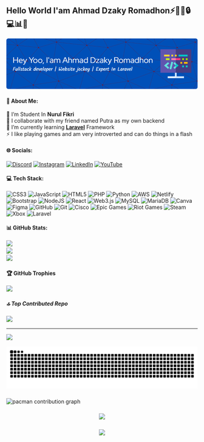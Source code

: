 ## Hello World I'am Ahmad Dzaky Romadhon⚡👨‍💻🔒💻📊🤖
![Header](img/github-header-image1.png)
<!--
**AhmadDzakyRomadhon28/AhmadDzakyromadhon28** is a ✨ _special_ ✨ repository because its `README.md` (this file) appears on your GitHub profile.

Here are some ideas to get you started:

- 🔭 I’m currently working on ...
- 🌱 I’m currently learning ...
- 👯 I’m looking to collaborate on ...
- 🤔 I’m looking for help with ...
- 💬 Ask me about ...
- 📫 How to reach me: ...
- 😄 Pronouns: ...
- ⚡ Fun fact: ...
-->
<!-- 
- 🔭 I’m Student In **Nurul Fikri** 


- 🌱 I’m currently learning [**Laravel**](https://laravel.com) Framework

##### Skills
[![My Skills](https://skillicons.dev/icons?i=html,js,py,php,css,laravel,&theme=light)](https://skillicons.dev)

<img src="https://img.shields.io/badge/HTML5-E34F26?style=for-the-badge&logo=html5&logoColor=white" />
<img src="https://img.shields.io/badge/JavaScript-323330?style=for-the-badge&logo=javascript&logoColor=F7DF1E" />
<img src="https://img.shields.io/badge/Python-FFD43B?style=for-the-badge&logo=python&logoColor=blue" />
<img src="https://img.shields.io/badge/PHP-777BB4?style=for-the-badge&logo=php&logoColor=white" />
<img src="https://img.shields.io/badge/CSS3-1572B6?style=for-the-badge&logo=css3&logoColor=white" />
<img src="https://img.shields.io/badge/Laravel-FF2D20?style=for-the-badge&logo=laravel&logoColor=white" />


##### Connent With Me
![https://instagram.com/a_dzkyyy28](https://img.shields.io/badge/Instagram-E4405F?style=for-the-badge&logo=instagram&logoColor=white
)
![https://whatsapp.com/085814791490](https://img.shields.io/badge/WhatsApp-25D366?style=for-the-badge&logo=whatsapp&logoColor=white
)
![https://www.linkedin.com/in/dzaky-romadhon-307b96189/](https://img.shields.io/badge/LinkedIn-0077B5?style=for-the-badge&logo=linkedin&logoColor=white
)
![https://github.com/AhmadDzakyRomadhon28](https://img.shields.io/badge/GitHub-100000?style=for-the-badge&logo=github&logoColor=white
)

##### My Github Stats
[![Dzaky Romadhon GitHub stats](https://github-readme-stats.vercel.app/api?username=AhmadDzakyRomadhon28&&show_icons=true&theme=gruvbox)](https://github.com/anuraghazra/github-readme-stats) -->


#### 💫 About Me:
🔭 I’m Student In **Nurul Fikri** <br>👯 I collaborate with my friend named Putra as my own backend<br>🌱 I’m currently learning [**Laravel**](https://laravel.com) Framework<br>⚡ I like playing games and am very introverted and can do things in a flash


#### 🌐 Socials:
[![Discord](https://img.shields.io/badge/Discord-%237289DA.svg?logo=discord&logoColor=white)](https://discord.gg/https://discord.com/channels/@cillye28) [![Instagram](https://img.shields.io/badge/Instagram-%23E4405F.svg?logo=Instagram&logoColor=white)](https://instagram.com/https://instagram.com/a_dzkyyy28) [![LinkedIn](https://img.shields.io/badge/LinkedIn-%230077B5.svg?logo=linkedin&logoColor=white)](https://linkedin.com/in/https://www.linkedin.com/in/dzaky-romadhon-307b96189/) [![YouTube](https://img.shields.io/badge/YouTube-%23FF0000.svg?logo=YouTube&logoColor=white)](https://youtube.com/@https://www.youtube.com/@ahmaddzakyromadhon3294) 

#### 💻 Tech Stack:
![CSS3](https://img.shields.io/badge/css3-%231572B6.svg?style=for-the-badge&logo=css3&logoColor=white) ![JavaScript](https://img.shields.io/badge/javascript-%23323330.svg?style=for-the-badge&logo=javascript&logoColor=%23F7DF1E) ![HTML5](https://img.shields.io/badge/html5-%23E34F26.svg?style=for-the-badge&logo=html5&logoColor=white) ![PHP](https://img.shields.io/badge/php-%23777BB4.svg?style=for-the-badge&logo=php&logoColor=white) ![Python](https://img.shields.io/badge/python-3670A0?style=for-the-badge&logo=python&logoColor=ffdd54) ![AWS](https://img.shields.io/badge/AWS-%23FF9900.svg?style=for-the-badge&logo=amazon-aws&logoColor=white) ![Netlify](https://img.shields.io/badge/netlify-%23000000.svg?style=for-the-badge&logo=netlify&logoColor=#00C7B7) ![Bootstrap](https://img.shields.io/badge/bootstrap-%238511FA.svg?style=for-the-badge&logo=bootstrap&logoColor=white) ![NodeJS](https://img.shields.io/badge/node.js-6DA55F?style=for-the-badge&logo=node.js&logoColor=white) ![React](https://img.shields.io/badge/react-%2320232a.svg?style=for-the-badge&logo=react&logoColor=%2361DAFB) ![Web3.js](https://img.shields.io/badge/web3.js-F16822?style=for-the-badge&logo=web3.js&logoColor=white) ![MySQL](https://img.shields.io/badge/mysql-4479A1.svg?style=for-the-badge&logo=mysql&logoColor=white) ![MariaDB](https://img.shields.io/badge/MariaDB-003545?style=for-the-badge&logo=mariadb&logoColor=white) ![Canva](https://img.shields.io/badge/Canva-%2300C4CC.svg?style=for-the-badge&logo=Canva&logoColor=white) ![Figma](https://img.shields.io/badge/figma-%23F24E1E.svg?style=for-the-badge&logo=figma&logoColor=white) ![GitHub](https://img.shields.io/badge/github-%23121011.svg?style=for-the-badge&logo=github&logoColor=white) ![Git](https://img.shields.io/badge/git-%23F05033.svg?style=for-the-badge&logo=git&logoColor=white) ![Cisco](https://img.shields.io/badge/cisco-%23049fd9.svg?style=for-the-badge&logo=cisco&logoColor=black) ![Epic Games](https://img.shields.io/badge/epicgames-%23313131.svg?style=for-the-badge&logo=epicgames&logoColor=white) ![Riot Games](https://img.shields.io/badge/riotgames-D32936.svg?style=for-the-badge&logo=riotgames&logoColor=white) ![Steam](https://img.shields.io/badge/steam-%23000000.svg?style=for-the-badge&logo=steam&logoColor=white) ![Xbox](https://img.shields.io/badge/xbox-%23107C10.svg?style=for-the-badge&logo=xbox&logoColor=white) ![Laravel](https://img.shields.io/badge/laravel-%23FF2D20.svg?style=for-the-badge&logo=laravel&logoColor=white)
#### 📊 GitHub Stats:
![](https://github-readme-stats.vercel.app/api?username=AhmadDzakyRomadhon28&theme=gruvbox_light&hide_border=false&include_all_commits=false&count_private=false)<br/>
![](https://nirzak-streak-stats.vercel.app/?user=AhmadDzakyRomadhon28&theme=gruvbox_light&hide_border=false)<br/>
![](https://github-readme-stats.vercel.app/api/top-langs/?username=AhmadDzakyRomadhon28&theme=gruvbox_light&hide_border=false&include_all_commits=false&count_private=false&layout=compact)

#### 🏆 GitHub Trophies
![](https://github-profile-trophy.vercel.app/?username=AhmadDzakyRomadhon28&theme=gruvbox_light&no-frame=false&no-bg=true&margin-w=4)

##### 🔝 Top Contributed Repo
![](https://github-contributor-stats.vercel.app/api?username=AhmadDzakyRomadhon28&limit=5&theme=gruvbox_light&combine_all_yearly_contributions=true)

---
[![](https://visitcount.itsvg.in/api?id=AhmadDzakyRomadhon28&icon=8&color=1)](https://visitcount.itsvg.in)

<!-- Proudly created with GPRM ( https://gprm.itsvg.in ) -->

<img src="https://raw.githubusercontent.com/AhmadDzakyRomadhon28/AhmadDzakyRomadhon28/output/snake.svg" alt="Snake animation" />

###

<picture>
  <source media="(prefers-color-scheme: dark)" srcset="https://raw.githubusercontent.com/AhmadDzakyRomadhon28/AhmadDzakyRomadhon28/output/pacman-contribution-graph-dark.svg">
  <source media="(prefers-color-scheme: light)" srcset="https://raw.githubusercontent.com/AhmadDzakyRomadhon28/AhmadDzakyRomadhon28/output/pacman-contribution-graph.svg">
  <img alt="pacman contribution graph" src="https://raw.githubusercontent.com/AhmadDzakyRomadhon28/AhmadDzakyRomadhon28/output/pacman-contribution-graph.svg">
</picture>

###

<div align="center">
  <img height="200" src="https://blogger.googleusercontent.com/img/b/R29vZ2xl/AVvXsEiUbvUvvw5lhatV99L2rC-dRXpLGEyM0SJQZJPEP2gtFxxsi9b3sIvCjtARGvy4TdcYaNpHyUrE2d5hB7rgEmdMak_2NMZJyzEXRgQZXx6Yj3Xmpttp8xksIRKZmm17vzrH7Xbp-kyYC-0/s0/FC_Barcelona_flag.gif"  />
</div>

###

<div align="center">
  <img src="https://profile-counter.glitch.me/AhmadDzakyRomadhon28/count.svg?"  />
</div>

